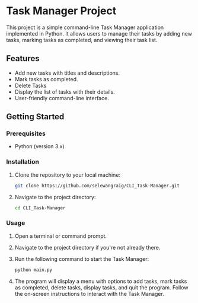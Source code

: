 # Task Manager Project
This project is a simple command-line Task Manager application implemented in Python. It allows users to manage their tasks by adding new tasks, marking tasks as completed, and viewing their task list.

## Features
- Add new tasks with titles and descriptions.
- Mark tasks as completed.
- Delete Tasks
- Display the list of tasks with their details.
- User-friendly command-line interface.

## Getting Started

### Prerequisites

- Python (version 3.x)

### Installation

1. Clone the repository to your local machine:

   ```bash
   git clone https://github.com/selewangraig/CLI_Task-Manager.git
   ```

2. Navigate to the project directory:

   ```bash
   cd CLI_Task-Manager
   ```

### Usage

1. Open a terminal or command prompt.

2. Navigate to the project directory if you're not already there.

3. Run the following command to start the Task Manager:

   ```bash
   python main.py
   ```

4. The program will display a menu with options to add tasks, mark tasks as completed, delete tasks, display tasks, and quit the program. Follow the on-screen instructions to interact with the Task Manager.
